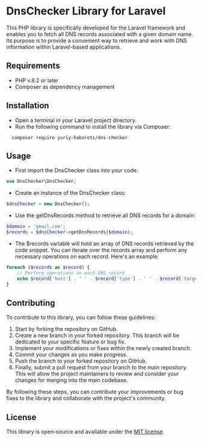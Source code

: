 # DnsChecker Library for Laravel
This PHP library is specifically developed for the Laravel framework and enables you to fetch all DNS records associated with a given domain name. Its purpose is to provide a convenient way to retrieve and work with DNS information within Laravel-based applications.

## Requirements
- PHP v.8.2 or later
- Composer as dependency management

## Installation
- Open a terminal in your Laravel project directory.
- Run the following command to install the library via Composer:

```
  composer require yuriy-haborets/dns-checker
```

## Usage
- First import the DnsChecker class into your code:

```php
use DnsChecker\DnsChecker;
```

- Create an instance of the DnsChecker class:

```php
$dnsChecker = new DnsChecker();
```

- Use the getDnsRecords method to retrieve all DNS records for a domain:

```php
$domain = 'gmail.com';
$records = $dnsChecker->getDnsRecords($domain);
```

- The $records variable will hold an array of DNS records retrieved by the code snippet. You can iterate over the records array and perform any necessary operations on each record. Here's an example:

```php
foreach ($records as $record) {
    // Perform operations on each DNS record
    echo $record['host'] . ' ' . $record['type'] . ' ' . $record['target'] . "\n";
}
```

## Contributing
To contribute to this library, you can follow these guidelines:

1. Start by forking the repository on GitHub.
2. Create a new branch in your forked repository. This branch will be dedicated to your specific feature or bug fix.
3. Implement your modifications or fixes within the newly created branch.
4. Commit your changes as you make progress.
5. Push the branch to your forked repository on GitHub.
6. Finally, submit a pull request from your branch to the main repository. This will allow the project maintainers to review and consider your changes for merging into the main codebase.

By following these steps, you can contribute your improvements or bug fixes to the library and collaborate with the project's community.

## License
This library is open-source and available under the [MIT license](https://opensource.org/licenses/MIT).
